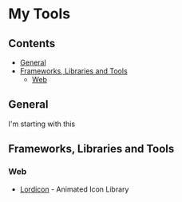 # My Tools

## Contents

* [General](#general)
* [Frameworks, Libraries and Tools](#frameworks-libraries-and-tools)
  * [Web](#web)
 


## General
I'm starting with this


## Frameworks, Libraries and Tools

### Web

* [Lordicon](https://lordicon.com/) - Animated Icon Library
